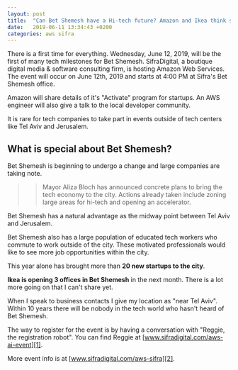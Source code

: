 ```yaml
---
layout: post
title:  "Can Bet Shemesh have a Hi-tech future? Amazon and Ikea think so!"
date:   2019-06-11 13:34:43 +0200
categories: aws sifra
---
```

There is a first time for everything. Wednesday, June 12, 2019, will be the first of many tech milestones for Bet Shemesh. SifraDigital, a boutique digital media & software consulting firm, is hosting Amazon Web Services. The event will occur on June 12th, 2019 and starts at 4:00 PM at Sifra's Bet Shemesh office.

Amazon will share details of it's "Activate" program for startups. An AWS engineer will also give a talk to the local developer community.

It is rare for tech companies to take part in events outside of tech centers like Tel Aviv and Jerusalem.

## What is special about Bet Shemesh?

Bet Shemesh is beginning to undergo a change and large companies are taking note.

>>Mayor Aliza Bloch has announced concrete plans to bring the tech economy to the city. Actions already taken include zoning large areas for hi-tech and opening an accelerator.

Bet Shemesh has a natural advantage as the midway point between Tel Aviv and Jerusalem.

Bet Shemesh also has a large population of educated tech workers who commute to work outside of the city. These motivated professionals would like to see more job opportunities within the city.

This year alone has brought more than **20 new startups to the city**.

**Ikea is opening 3 offices in Bet Shemesh** in the next month. There is a lot more going on that I can't share yet.

When I speak to business contacts I give my location as "near Tel Aviv". Within 10 years there will be nobody in the tech world who hasn't heard of Bet Shemesh.

The way to register for the event is by having a conversation with "Reggie, the registration robot". You can find Reggie at [www.sifradigital.com/aws-ai-event][1].

More event info is at [www.sifradigital.com/aws-sifra][2].

[1]: https://www.sifradigital.com/aws-ai-event

[2]: https://www.sifradigital.com/aws-sifra